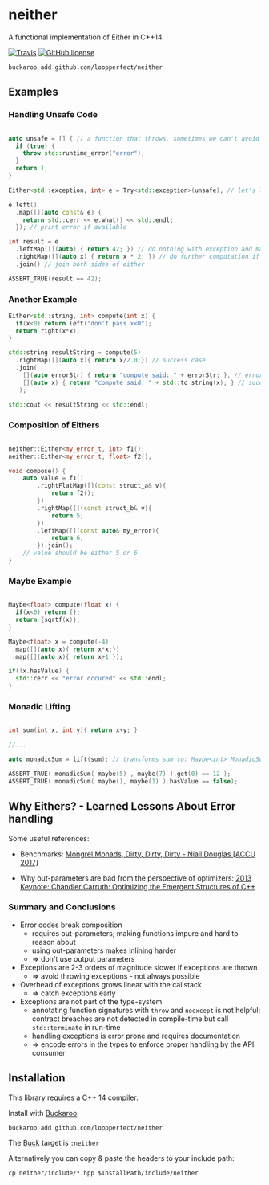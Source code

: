 # neither

A functional implementation of Either in C++14.

[![Travis](https://img.shields.io/travis/LoopPerfect/neither.svg)](https://travis-ci.org/LoopPerfect/neither) [![GitHub license](https://img.shields.io/badge/license-MIT-blue.svg)](https://raw.githubusercontent.com/LoopPerfect/neither/master/license)

```
buckaroo add github.com/loopperfect/neither
```

## Examples


### Handling Unsafe Code
```c++

auto unsafe = [] { // a function that throws, sometimes we can't avoid it...
  if (true) {
    throw std::runtime_error("error");
  }
  return 1;
}

Either<std::exception, int> e = Try<std::exception>(unsafe); // let's lift the exception into the typesystem

e.left()
  .map([](auto const& e) {
    return std::cerr << e.what() << std::endl;
  }); // print error if available

int result = e
  .leftMap([](auto) { return 42; }) // do nothing with exception and map to 42
  .rightMap([](auto x) { return x * 2; }) // do further computation if value available
  .join() // join both sides of either

ASSERT_TRUE(result == 42);

```

### Another Example

```c++
Either<std::string, int> compute(int x) {
  if(x<0) return left("don't pass x<0");
  return right(x*x);
}

std::string resultString = compute(5)
  .rightMap([](auto x){ return x/2.0;}) // success case
  .join(
    [](auto errorStr) { return "compute said: " + errorStr; }, // error-case
    [](auto x) { return "compute said: " + std::to_string(x); } // success-case
   );

std::cout << resultString << std::endl;

```

### Composition of Eithers

```c++

neither::Either<my_error_t, int> f1();
neither::Either<my_error_t, float> f2();

void compose() {
    auto value = f1()
        .rightFlatMap([](const struct_a& v){
            return f2();
        })
        .rightMap([](const struct_b& v){
            return 5;
        })
        .leftMap([](const auto& my_error){
            return 6;
        }).join();
    // value should be either 5 or 6
}

```

### Maybe Example

```c++

Maybe<float> compute(float x) {
  if(x<0) return {};
  return {sqrtf(x)};
}

Maybe<float> x = compute(-4)
 .map([](auto x){ return x*x;})
 .map([](auto x){ return x+1 });

if(!x.hasValue) {
  std::cerr << "error occured" << std::endl;
}

```

### Monadic Lifting

```c++

int sum(int x, int y){ return x+y; }

//...

auto monadicSum = lift(sum); // transforms sum to: Maybe<int> MonadicSum(Maybe<int>, Maybe<int>)

ASSERT_TRUE( monadicSum( maybe(5) , maybe(7) ).get(0) == 12 );
ASSERT_TRUE( monadicSum( maybe(), maybe(1) ).hasValue == false);

```

## Why Eithers? - Learned Lessons About Error handling

Some useful references:

 - Benchmarks: [Mongrel Monads, Dirty, Dirty, Dirty - Niall Douglas [ACCU 2017]](https://youtu.be/XVofgKH-uu4?t=1h)

 - Why out-parameters are bad from the perspective of optimizers:
[2013 Keynote: Chandler Carruth: Optimizing the Emergent Structures of C++](https://youtu.be/eR34r7HOU14?t=38m)

### Summary and Conclusions

- Error codes break composition
  - requires out-parameters; making functions impure and hard to reason about
  - using out-parameters makes inlining harder
  - => don't use output parameters
- Exceptions are 2-3 orders of magnitude slower if exceptions are thrown
  - => avoid throwing exceptions - not always possible
- Overhead of exceptions grows linear with the callstack
  - => catch exceptions early
- Exceptions are not part of the type-system
  - annotating function signatures with `throw` and `noexcept` is not helpful;
    contract breaches are not detected in compile-time but call `std::terminate` in run-time
  - handling exceptions is error prone and requires documentation
  - => encode errors in the types to enforce proper handling by the API consumer

## Installation

This library requires a C++ 14 compiler.

Install with [Buckaroo](https://buckaroo.pm):

```
buckaroo add github.com/loopperfect/neither
```

The [Buck](https://www.buckbuild.com) target is `:neither`

Alternatively you can copy & paste the headers to your include path:

```
cp neither/include/*.hpp $InstallPath/include/neither
```
